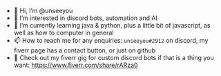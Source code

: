 - 👋 Hi, I’m @unseeyou
- 👀 I’m interested in discord bots, automation and AI
- 🌱 I’m currently learning java & python, plus a little bit of javascript, as well as how to computer in general
- 📫 How to reach me for any enquiries: `unseeyou#2912` on discord, my fiverr page has a contact button, or just on github
- 🤑 Check out my fiverr gig for custom discord bots if that is a thing you want: https://www.fiverr.com/share/rARza0
